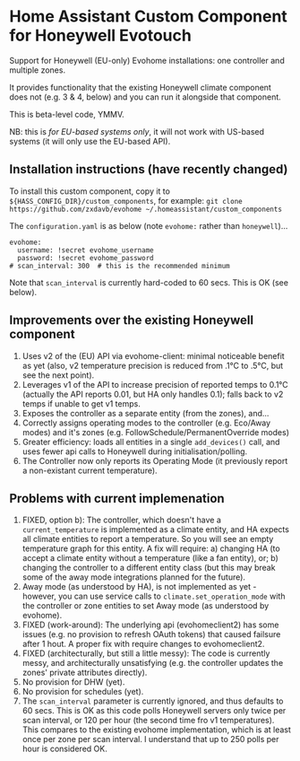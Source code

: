# Home Assistant Custom Component for Honeywell Evotouch

Support for Honeywell (EU-only) Evohome installations: one controller and multiple zones.

It provides functionality that the existing Honeywell climate component does not (e.g. 3 & 4, below) and you can run it alongside that component.

This is beta-level code, YMMV.

NB: this is _for EU-based systems only_, it will not work with US-based systems (it will only use the EU-based API).

## Installation instructions (have recently changed)

To install this custom component, copy it to `${HASS_CONFIG_DIR}/custom_components`, for example:
  `git clone https://github.com/zxdavb/evohome ~/.homeassistant/custom_components`

The `configuration.yaml` is as below (note `evohome:` rather than `honeywell`)...
```
evohome:
  username: !secret evohome_username
  password: !secret evohome_password
# scan_interval: 300  # this is the recommended minimum
```

Note that `scan_interval` is currently hard-coded to 60 secs.  This is OK (see below).

## Improvements over the existing Honeywell component

1. Uses v2 of the (EU) API via evohome-client: minimal noticeable benefit as yet (also, v2 temperature precision is reduced from .1°C to .5°C, but see the next point).
2. Leverages v1 of the API to increase precision of reported temps to 0.1°C (actually the API reports 0.01, but HA only handles 0.1); falls back to v2 temps if unable to get v1 temps. 
3. Exposes the controller as a separate entity (from the zones), and...
4. Correctly assigns operating modes to the controller (e.g. Eco/Away modes) and it's zones (e.g. FollowSchedule/PermanentOverride modes)
5. Greater efficiency: loads all entities in a single `add_devices()` call, and uses fewer api calls to Honeywell during initialisation/polling.
6. The Controller now only reports its Operating Mode (it previously report a non-existant current temperature).

## Problems with current implemenation

1. FIXED, option b): The controller, which doesn't have a `current_temperature` is implemented as a climate entity, and HA expects all climate entities to report a temperature.  So you will see an empty temperature graph for this entity.  A fix will require: a) changing HA (to accept a climate entity without a temperature (like a fan entity), or; b) changing the controller to a different entity class (but this may break some of the away mode integrations planned for the future).
2. Away mode (as understood by HA), is not implemented as yet - however, you can use service calls to `climate.set_operation_mode` with the controller or zone entities to set Away mode (as understood by evohome).
3. FIXED (work-around): The underlying api (evohomeclient2) has some issues (e.g. no provision to refresh OAuth tokens) that caused failsure after 1 hout.  A proper fix with require changes to evohomeclient2.
4. FIXED (architecturally, but still a little messy): The code is currently messy, and architecturally unsatisfying (e.g. the controller updates the zones' private attributes directly).
5. No provision for DHW (yet).
6. No provision for schedules (yet).
7. The `scan_interval` parameter is currently ignored, and thus defaults to 60 secs.  This is OK as this code polls Honeywell servers only twice per scan interval, or 120 per hour (the second time fro v1 temperatures).  This compares to the existing evohome implementation, which is at least once per zone per scan interval.  I understand that up to 250 polls per hour is considered OK.
